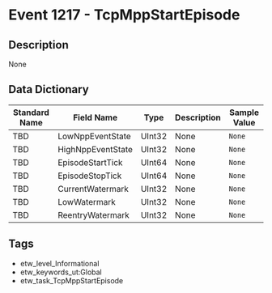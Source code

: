 # Event 1217 - TcpMppStartEpisode

## Description
None

## Data Dictionary
|Standard Name|Field Name|Type|Description|Sample Value|
|---|---|---|---|---|
|TBD|LowNppEventState|UInt32|None|`None`|
|TBD|HighNppEventState|UInt32|None|`None`|
|TBD|EpisodeStartTick|UInt64|None|`None`|
|TBD|EpisodeStopTick|UInt64|None|`None`|
|TBD|CurrentWatermark|UInt32|None|`None`|
|TBD|LowWatermark|UInt32|None|`None`|
|TBD|ReentryWatermark|UInt32|None|`None`|

## Tags
* etw_level_Informational
* etw_keywords_ut:Global
* etw_task_TcpMppStartEpisode